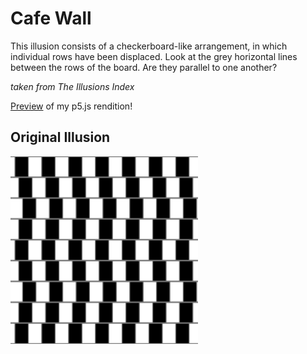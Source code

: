 <h1>Cafe Wall</h1>

This illusion consists of a checkerboard-like arrangement, in which individual rows have been displaced. Look at the grey horizontal lines between the rows of the board. Are they parallel to one another?

*taken from The Illusions Index*

[Preview](https://editor.p5js.org/arthurfincham/sketches/pk0z4QVyN) of my p5.js rendition!

<h2>Original Illusion</h2>
<img src="../resources/cafewall.jpeg" width="300" height="300">